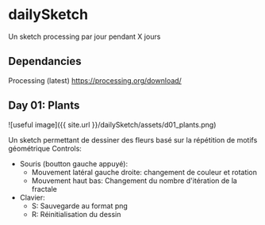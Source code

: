 # dailySketch
Un sketch processing par jour pendant X jours

## Dependancies
Processing (latest)
https://processing.org/download/


## Day 01: Plants
![useful image]({{ site.url }}/dailySketch/assets/d01_plants.png)

Un sketch permettant de dessiner des fleurs basé sur la répétition de motifs géométrique
Controls:
- Souris (boutton gauche appuyé):
  - Mouvement latéral gauche droite: changement de couleur et rotation
  - Mouvement haut bas: Changement du nombre d'itération de la fractale
- Clavier:
  - S: Sauvegarde au format png
  - R: Réinitialisation du dessin
